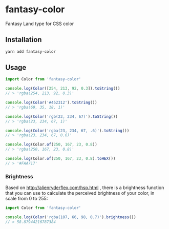 # fantasy-color

Fantasy Land type for CSS color

## Installation

```sh
yarn add fantasy-color
```

## Usage

```js
import Color from 'fantasy-color'

console.log(Color([254, 213, 92, 0.3]).toString())
// > 'rgba(254, 213, 92, 0.3)'

console.log(Color('#452312').toString())
// > 'rgba(69, 35, 18, 1)'

console.log(Color('rgb(23, 234, 67)').toString())
// > 'rgba(23, 234, 67, 1)'

console.log(Color('rgba(23, 234, 67, .6)').toString())
// > 'rgba(23, 234, 67, 0.6)'

console.log(Color.of(250, 167, 23, 0.8))
// > 'rgba(250, 167, 23, 0.8)'

console.log(Color.of(250, 167, 23, 0.8).toHEX())
// > '#FAA717'
```

### Brightness

Based on http://alienryderflex.com/hsp.html , there is a brightness function that you can use to calculate the perceived brightness of your color, in scale from 0 to 255:

```js
import Color from 'fantasy-color'

console.log(Color('rgba(107, 66, 98, 0.7)').brightness())
// > 58.87944216787384
```
